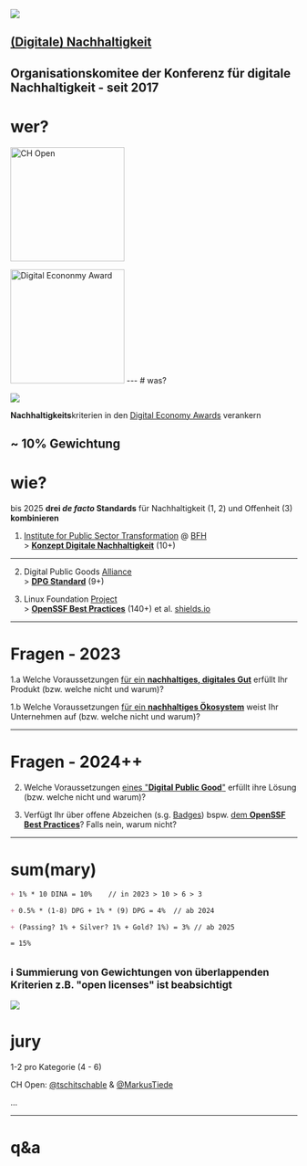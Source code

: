 [![](https://upload.wikimedia.org/wikipedia/commons/thumb/f/ff/DINAcon_Logo_rgb_RZ.svg/300px-DINAcon_Logo_rgb_RZ.svg.png)](https://dinacon.ch)

## [(Digitale) Nachhaltigkeit](https://de.wikipedia.org/wiki/Digitale_Nachhaltigkeit)
Organisationskomitee der Konferenz für digitale Nachhaltigkeit - seit 2017
--
# wer?

[<img width="200" data-src="https://www.ch-open.ch/wp-content/uploads/2021/12/logo_chopen_web_big-1-2.png" alt="CH Open"/>](https://ch-open.ch)

<img width="200" class="center" data-src="https://www.digitaleconomyaward.ch/themes/digital_ecomony_award_2018/img/digital_economy_award.svg" alt="Digital Econonmy Award"/>
---
# was?

![](https://upload.wikimedia.org/wikipedia/commons/thumb/c/c0/Icon_Digitale_Nachhaltigkeit_Farbig.svg/256px-Icon_Digitale_Nachhaltigkeit_Farbig.svg.png)

**Nachhaltigkeits**kriterien in den [Digital Economy Awards](http://digitaleconomyaward.ch) verankern

~ **10%** Gewichtung
---
# wie?

bis 2025 **drei _de facto_ Standards** für Nachhaltigkeit (1, 2) und Offenheit (3) **kombinieren**

1. [Institute for Public Sector Transformation](https://www.bfh.ch/en/research/research-areas/public-sector-transformation/)  @ [BFH](https://bfh.ch/en/) <br> > [**Konzept Digitale Nachhaltigkeit**](https://de.wikipedia.org/wiki/Digitale_Nachhaltigkeit) (10+)
______
2. Digital Public Goods [Alliance](https://digitalpublicgoods.net/who-we-are/) <br> > [**DPG Standard**](https://digitalpublicgoods.net/standard/) (9+)

3. Linux Foundation [Project](https://openssf.org) <br> > [**OpenSSF Best Practices**](https://bestpractices.coreinfrastructure.org) (140+) et al. [shields.io](https://shields.io) 

---
# Fragen - 2023
1.a Welche Voraussetzungen [für ein **nachhaltiges, digitales Gut**](https://de.wikipedia.org/wiki/Digitale_Nachhaltigkeit#Eigenschaften_des_digitalen_Guts) erfüllt Ihr Produkt (bzw. welche nicht und warum)?

1.b Welche Voraussetzungen [für ein **nachhaltiges Ökosystem**](https://de.wikipedia.org/wiki/Digitale_Nachhaltigkeit#Eigenschaften_des_%C3%96kosystems) weist Ihr Unternehmen auf (bzw. welche nicht und warum)?

---
# Fragen - 2024++
2. Welche Voraussetzungen [eines "**Digital Public Good**"](https://digitalpublicgoods.net/eligibility/) erfüllt ihre Lösung (bzw. welche nicht und warum)? 

3. Verfügt Ihr über offene Abzeichen (s.g. [Badges](https://shields.io)) bspw. [dem **OpenSSF Best Practices**](https://bestpractices.coreinfrastructure.org/en/projects)? Falls nein, warum nicht?

---
# sum(mary)

```md [|1|3|5|7|]
+ 1% * 10 DINA = 10%    // in 2023 > 10 > 6 > 3

+ 0.5% * (1-8) DPG + 1% * (9) DPG = 4%  // ab 2024

+ (Passing? 1% + Silver? 1% + Gold? 1%) = 3% // ab 2025

= 15%
```

<sub>ℹ️ Summierung von **Gewichtungen von überlappenden Kriterien** z.B. "open licenses" ist beabsichtigt</sub>
---
![](https://upload.wikimedia.org/wikipedia/commons/thumb/3/3c/Icon_DINA_Voraussetzungen_Digitale_Nachhaltigkeit_06_Geteiltes_Wissen_Farbig.svg/256px-Icon_DINA_Voraussetzungen_Digitale_Nachhaltigkeit_06_Geteiltes_Wissen_Farbig.svg.png)

# jury

1-2 pro Kategorie (4 - 6)

CH Open: [@tschitschable](https://twitter.com/tschitschable) & [@MarkusTiede](https://twitter.com/MarkusTiede)

...

---
# q&a
